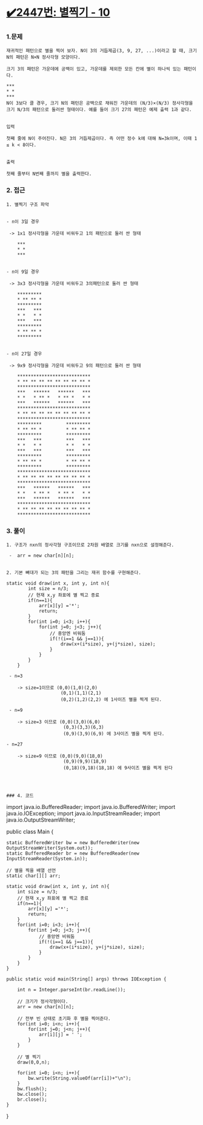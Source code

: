 <h1><a href="https://www.acmicpc.net/problem/2447">✔️2447번: 별찍기 - 10 </a></h1>

### 1.문제
```
재귀적인 패턴으로 별을 찍어 보자. N이 3의 거듭제곱(3, 9, 27, ...)이라고 할 때, 크기 N의 패턴은 N×N 정사각형 모양이다.

크기 3의 패턴은 가운데에 공백이 있고, 가운데를 제외한 모든 칸에 별이 하나씩 있는 패턴이다.

***
* *
***
N이 3보다 클 경우, 크기 N의 패턴은 공백으로 채워진 가운데의 (N/3)×(N/3) 정사각형을 크기 N/3의 패턴으로 둘러싼 형태이다. 예를 들어 크기 27의 패턴은 예제 출력 1과 같다.


입력

첫째 줄에 N이 주어진다. N은 3의 거듭제곱이다. 즉 어떤 정수 k에 대해 N=3k이며, 이때 1 ≤ k < 8이다.


출력

첫째 줄부터 N번째 줄까지 별을 출력한다.
```


### 2. 접근
```
1. 별찍기 구조 파악 


- n이 3일 경우

 -> 1x1 정사각형을 가운데 비워두고 1의 패턴으로 둘러 싼 형태

    ***
    * *
    ***


- n이 9일 경우

 -> 3x3 정사각형을 가운데 비워두고 3의패턴으로 둘러 싼 형태

    *********
    * ** ** *
    *********
    ***   ***
    * *   * *
    ***   ***
    *********
    * ** ** *
    *********


- n이 27일 경우

 -> 9x9 정사각형을 가운데 비워두고 9의 패턴으로 둘러 싼 형태

    ***************************
    * ** ** ** ** ** ** ** ** *
    ***************************
    ***   ******   ******   ***
    * *   * ** *   * ** *   * *
    ***   ******   ******   ***
    ***************************
    * ** ** ** ** ** ** ** ** *
    ***************************
    *********         *********
    * ** ** *         * ** ** *
    *********         *********
    ***   ***         ***   ***
    * *   * *         * *   * *
    ***   ***         ***   ***
    *********         *********
    * ** ** *         * ** ** *
    *********         *********
    ***************************
    * ** ** ** ** ** ** ** ** *
    ***************************
    ***   ******   ******   ***
    * *   * ** *   * ** *   * *
    ***   ******   ******   ***
    ***************************
    * ** ** ** ** ** ** ** ** *
    ***************************
```


### 3. 풀이 
```
1. 구조가 nxn의 정사각형 구조이므로 2차원 배열로 크기를 nxn으로 설정해준다.

 -  arr = new char[n][n];


2. 기본 뼈대가 되는 3의 패턴을 그리는 재귀 함수를 구현해준다.

static void draw(int x, int y, int n){
        int size = n/3;
        // 현재 x,y 좌표에 별 찍고 종료
        if(n==1){
            arr[x][y] ='*';
            return;
        }
        for(int i=0; i<3; i++){
            for(int j=0; j<3; j++){
                // 중앙엔 비워둠
                if(!(i==1 && j==1)){
                    draw(x+(i*size), y+(j*size), size);
                }
            }
        }
    }

 - n=3

    -> size=1이므로 (0,0)(1,0)(2,0)
                    (0,1)(1,1)(2,1)
                    (0,2)(1,2)(2,2) 에 1사이즈 별을 찍게 된다.

 - n=9

    -> size=3 이므로 (0,0)(3,0)(6,0)
                     (0,3)(3,3)(6,3)
                     (0,9)(3,9)(6,9) 에 3사이즈 별을 찍게 된다.

- n=27

    -> size=9 이므로 (0,0)(9,0)(18,0)
                     (0,9)(9,9)(18,9)
                     (0,18)(9,18)(18,18) 에 9사이즈 별을 찍게 된다
```
```



### 4. 코드
```
import java.io.BufferedReader;
import java.io.BufferedWriter;
import java.io.IOException;
import java.io.InputStreamReader;
import java.io.OutputStreamWriter;


public class Main {

    static BufferedWriter bw = new BufferedWriter(new OutputStreamWriter(System.out));       
    static BufferedReader br = new BufferedReader(new InputStreamReader(System.in));

    // 별을 찍을 배열 선언
    static char[][] arr;

    static void draw(int x, int y, int n){
        int size = n/3;
        // 현재 x,y 좌표에 별 찍고 종료
        if(n==1){
            arr[x][y] ='*';
            return;
        }
        for(int i=0; i<3; i++){
            for(int j=0; j<3; j++){
                // 중앙엔 비워둠
                if(!(i==1 && j==1)){
                    draw(x+(i*size), y+(j*size), size);
                }
            }
        }
    }

    public static void main(String[] args) throws IOException {
      
        int n = Integer.parseInt(br.readLine());
        
        // 크기가 정사각형이다.
        arr = new char[n][n];

        // 전부 빈 상태로 초기화 후 별을 찍어준다.
        for(int i=0; i<n; i++){
            for(int j=0; j<n; j++){
                arr[i][j] = ' ';
            }
        }

        // 별 찍기
        draw(0,0,n);

        for(int i=0; i<n; i++){
            bw.write(String.valueOf(arr[i])+"\n");
        }
        bw.flush();
        bw.close();
        br.close();
    }
}
```
